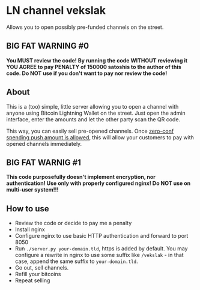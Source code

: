 LN channel vekslak
==================

Allows you to open possibly pre-funded channels on the street.

BIG FAT WARNING #0
------------------

**You MUST review the code! By running the code WITHOUT reviewing it YOU AGREE to pay PENALTY of 150000 satoshis to the author of this code. Do NOT use if you don't want to pay nor review the code!**

About
-----

This is a (too) simple, little server allowing you to open a channel with anyone using Bitcoin Lightning Wallet on the street. Just open the admin interface, enter the amounts and let the other party scan the QR code.

This way, you can easily sell pre-opened channels. Once [zero-conf spending push amount is allowed](https://github.com/lightningnetwork/lightning-rfc/issues/565), this will allow your customers to pay with opened channels immediately.

BIG FAT WARNIG #1
-----------------

**This code purposefully doesn't implement encryption, nor authentication! Use only with properly configured nginx! Do NOT use on multi-user system!!!**

How to use
----------

* Review the code or decide to pay me a penalty
* Install nginx
* Configure nginx to use basic HTTP authentication and forward to port 8050
* Run `./server.py your-domain.tld`, https is added by default. You may configure a rewrite in nginx to use some suffix like `/vekslak` - in that case, append the same suffix to `your-domain.tld`.
* Go out, sell channels.
* Refill your bitcoins
* Repeat selling
